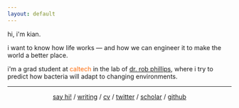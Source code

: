 ```yaml
---
layout: default
---
```


<p>
    hi, i'm kian.
</p>
<p>
    i want to know how life works — and how we can engineer it to make the world a better place.
</p>
<p>
    i'm a grad student at <span style="color: #FF6C0C">caltech</span> in the lab of <a href="http://www.rpgroup.caltech.edu/">dr. rob phillips</a>, where i try to predict how bacteria will adapt to changing environments.
</p>
<hr>
<p style="text-align: center;">
    <a href="mailto:kian@caltech.edu">say hi!</a> / 
    <a href="/blog.html">writing</a> /
    <a href="/assets/kian-faizi-cv.pdf">cv</a> /
    <a href="https://twitter.com/kianfaizi">twitter</a> /
    <a href="https://scholar.google.com/citations?user=frNmiZkAAAAJ&hl=en">scholar</a> /
    <a href="https://github.com/kfaizi">github</a>
</p>
